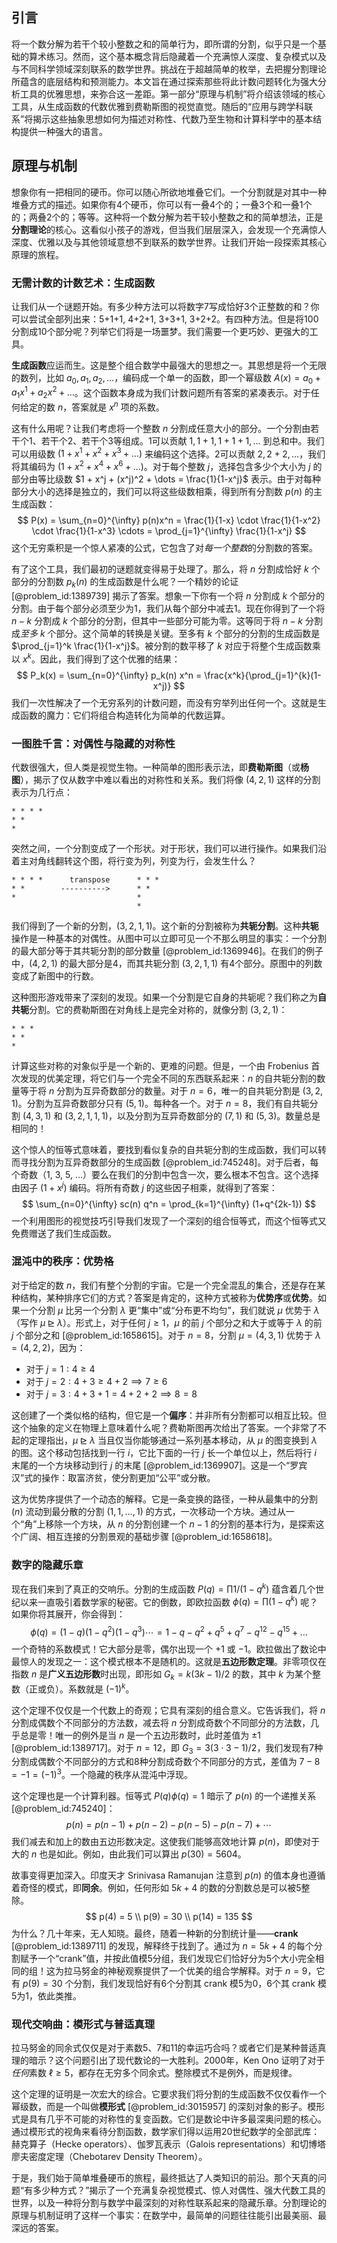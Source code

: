 ## 引言
将一个数分解为若干个较小整数之和的简单行为，即所谓的分割，似乎只是一个基础的算术练习。然而，这个基本概念背后隐藏着一个充满惊人深度、复杂模式以及与不同科学领域深刻联系的数学世界。挑战在于超越简单的枚举，去把握分割理论所蕴含的底层结构和预测能力。本文旨在通过探索那些将此计数问题转化为强大分析工具的优雅思想，来弥合这一差距。第一部分“原理与机制”将介绍该领域的核心工具，从生成函数的代数优雅到费勒斯图的视觉直觉。随后的“应用与跨学科联系”将揭示这些抽象思想如何为描述对称性、代数乃至生物和计算科学中的基本结构提供一种强大的语言。

## 原理与机制

想象你有一把相同的硬币。你可以随心所欲地堆叠它们。一个分割就是对其中一种堆叠方式的描述。如果你有4个硬币，你可以有一叠4个的；一叠3个和一叠1个的；两叠2个的；等等。这种将一个数分解为若干较小整数之和的简单想法，正是**分割理论**的核心。这看似小孩子的游戏，但当我们层层深入，会发现一个充满惊人深度、优雅以及与其他领域意想不到联系的数学世界。让我们开始一段探索其核心原理的旅程。

### 无需计数的计数艺术：生成函数

让我们从一个谜题开始。有多少种方法可以将数字7写成恰好3个正整数的和？你可以尝试全部列出来：5+1+1, 4+2+1, 3+3+1, 3+2+2。有四种方法。但是将100分割成10个部分呢？列举它们将是一场噩梦。我们需要一个更巧妙、更强大的工具。

**生成函数**应运而生。这是整个组合数学中最强大的思想之一。其思想是将一个无限的数列，比如 $a_0, a_1, a_2, \dots$，编码成一个单一的函数，即一个幂级数 $A(x) = a_0 + a_1 x^1 + a_2 x^2 + \dots$。这个函数本身成为我们计数问题所有答案的紧凑表示。对于任何给定的数 $n$，答案就是 $x^n$ 项的系数。

这有什么用呢？让我们考虑将一个整数 $n$ 分割成任意大小的部分。一个分割由若干个1、若干个2、若干个3等组成。1可以贡献 $1, 1+1, 1+1+1, \dots$ 到总和中。我们可以用级数 $(1 + x^1 + x^2 + x^3 + \dots)$ 来编码这个选择。2可以贡献 $2, 2+2, \dots$，我们将其编码为 $(1 + x^2 + x^4 + x^6 + \dots)$。对于每个整数 $j$，选择包含多少个大小为 $j$ 的部分由等比级数 $1 + x^j + (x^j)^2 + \dots = \frac{1}{1-x^j}$ 表示。由于对每种部分大小的选择是独立的，我们可以将这些级数相乘，得到所有分割数 $p(n)$ 的主生成函数：
$$
P(x) = \sum_{n=0}^{\infty} p(n)x^n = \frac{1}{1-x} \cdot \frac{1}{1-x^2} \cdot \frac{1}{1-x^3} \cdots = \prod_{j=1}^{\infty} \frac{1}{1-x^j}
$$
这个无穷乘积是一个惊人紧凑的公式，它包含了对*每一个整数*的分割数的答案。

有了这个工具，我们最初的谜题就变得易于处理了。那么，将 $n$ 分割成恰好 $k$ 个部分的分割数 $p_k(n)$ 的生成函数是什么呢？一个精妙的论证 [@problem_id:1389739] 揭示了答案。想象一下你有一个将 $n$ 分割成 $k$ 个部分的分割。由于每个部分必须至少为1，我们从每个部分中减去1。现在你得到了一个将 $n-k$ 分割成 $k$ 个部分的分割，但其中一些部分可能为零。这等同于将 $n-k$ 分割成*至多* $k$ 个部分。这个简单的转换是关键。至多有 $k$ 个部分的分割的生成函数是 $\prod_{j=1}^k \frac{1}{1-x^j}$。被分割的数平移了 $k$ 对应于将整个生成函数乘以 $x^k$。因此，我们得到了这个优雅的结果：
$$
P_k(x) = \sum_{n=0}^{\infty} p_k(n) x^n = \frac{x^k}{\prod_{j=1}^{k}(1-x^j)}
$$
我们一次性解决了一个无穷系列的计数问题，而没有穷举列出任何一个。这就是生成函数的魔力：它们将组合构造转化为简单的代数运算。

### 一图胜千言：对偶性与隐藏的对称性

代数很强大，但人类是视觉生物。一种简单的图形表示法，即**费勒斯图**（或**杨图**），揭示了仅从数字中难以看出的对称性和关系。我们将像 $(4, 2, 1)$ 这样的分割表示为几行点：

```
* * * *
* *
*
```

突然之间，一个分割变成了一个形状。对于形状，我们可以进行操作。如果我们沿着主对角线翻转这个图，将行变为列，列变为行，会发生什么？

```
* * * *      transpose      * * *
* *        ---------->      * *
*                           *
                            *
```

我们得到了一个新的分割，$(3, 2, 1, 1)$。这个新的分割被称为**共轭分割**。这种**共轭**操作是一种基本的对偶性。从图中可以立即可见一个不那么明显的事实：一个分割的最大部分等于其共轭分割的部分数量 [@problem_id:1369946]。在我们的例子中，$(4, 2, 1)$ 的最大部分是4，而其共轭分割 $(3, 2, 1, 1)$ 有4个部分。原图中的列数变成了新图中的行数。

这种图形游戏带来了深刻的发现。如果一个分割是它自身的共轭呢？我们称之为**自共轭**分割。它的费勒斯图在对角线上是完全对称的，就像分割 $(3, 2, 1)$：

```
* * *
* *
*
```
计算这些对称的对象似乎是一个新的、更难的问题。但是，一个由 Frobenius 首次发现的优美定理，将它们与一个完全不同的东西联系起来：$n$ 的自共轭分割的数量等于将 $n$ 分割为互异奇数部分的数量。对于 $n=6$，唯一的自共轭分割是 $(3,2,1)$。分割为互异奇数部分只有 $(5,1)$。每种各一个。对于 $n=8$，我们有自共轭分割 $(4,3,1)$ 和 $(3,2,1,1,1)$，以及分割为互异奇数部分的 $(7,1)$ 和 $(5,3)$。数量总是相同的！

这个惊人的恒等式意味着，要找到看似复杂的自共轭分割的生成函数，我们可以转而寻找分割为互异奇数部分的生成函数 [@problem_id:745248]。对于后者，每个奇数（1, 3, 5, ...）要么在我们的分割中包含一次，要么根本不包含。这个选择由因子 $(1+x^j)$ 编码。将所有奇数 $j$ 的这些因子相乘，就得到了答案：
$$
\sum_{n=0}^{\infty} sc(n) q^n = \prod_{k=1}^{\infty} (1+q^{2k-1})
$$
一个利用图形的视觉技巧引导我们发现了一个深刻的组合恒等式，而这个恒等式又免费赠送了我们生成函数。

### 混沌中的秩序：优势格

对于给定的数 $n$，我们有整个分割的宇宙。它是一个完全混乱的集合，还是存在某种结构，某种排序它们的方式？答案是肯定的，这种方式被称为**优势序**或**优势**。如果一个分割 $\mu$ 比另一个分割 $\lambda$ 更“集中”或“分布更不均匀”，我们就说 $\mu$ 优势于 $\lambda$（写作 $\mu \unrhd \lambda$）。形式上，对于任何 $j \ge 1$，$\mu$ 的前 $j$ 个部分之和大于或等于 $\lambda$ 的前 $j$ 个部分之和 [@problem_id:1658615]。对于 $n=8$，分割 $\mu=(4,3,1)$ 优势于 $\lambda=(4,2,2)$，因为：
- 对于 $j=1: 4 \ge 4$
- 对于 $j=2: 4+3 \ge 4+2 \implies 7 \ge 6$
- 对于 $j=3: 4+3+1 = 4+2+2 \implies 8 = 8$

这创建了一个类似格的结构，但它是一个**偏序**：并非所有分割都可以相互比较。但这个抽象的定义在物理上意味着什么呢？费勒斯图再次给出了答案。一个非常了不起的定理指出，$\mu \unrhd \lambda$ 当且仅当你能够通过一系列基本移动，从 $\mu$ 的图变换到 $\lambda$ 的图。这个移动包括找到一行 $i$，它比下面的一行 $j$ 长一个单位以上，然后将行 $i$ 末尾的一个方块移动到行 $j$ 的末尾 [@problem_id:1369907]。这是一个“罗宾汉”式的操作：取富济贫，使分割更加“公平”或分散。

这为优势序提供了一个动态的解释。它是一条变换的路径，一种从最集中的分割 $(n)$ 流动到最分散的分割 $(1,1,\dots,1)$ 的方式，一次移动一个方块。通过从一个“角”上移除一个方块，从 $n$ 的分割创建一个 $n-1$ 的分割的基本行为，是探索这个广阔、相互连接的分割景观的基础步骤 [@problem_id:1658618]。

### 数字的隐藏乐章

现在我们来到了真正的交响乐。分割的生成函数 $P(q) = \prod 1/(1-q^k)$ 蕴含着几个世纪以来一直吸引着数学家的秘密。它的倒数，即欧拉函数 $\phi(q) = \prod (1-q^k)$ 呢？如果你将其展开，你会得到：
$$
\phi(q) = (1-q)(1-q^2)(1-q^3)\cdots = 1 - q - q^2 + q^5 + q^7 - q^{12} - q^{15} + \dots
$$
一个奇特的系数模式！它大部分是零，偶尔出现一个 $+1$ 或 $-1$。欧拉做出了数论中最惊人的发现之一：这个模式根本不是随机的。这就是**五边形数定理**。非零项仅在指数 $n$ 是**广义五边形数**时出现，即形如 $G_k = k(3k-1)/2$ 的数，其中 $k$ 为某个整数（正或负）。系数就是 $(-1)^k$。

这个定理不仅仅是一个代数上的奇观；它具有深刻的组合意义。它告诉我们，将 $n$ 分割成偶数个不同部分的方法数，减去将 $n$ 分割成奇数个不同部分的方法数，几乎总是零！唯一的例外是当 $n$ 是一个五边形数时，此时差值为 $\pm 1$ [@problem_id:1389717]。对于 $n=12$，即 $G_3 = 3(3\cdot3-1)/2$，我们发现有7种分割成偶数个不同部分的方式和8种分割成奇数个不同部分的方式，差值为 $7-8=-1 = (-1)^3$。一个隐藏的秩序从混沌中浮现。

这个定理也是一个计算利器。恒等式 $P(q)\phi(q)=1$ 暗示了 $p(n)$ 的一个递推关系 [@problem_id:745240]：
$$
p(n) = p(n-1) + p(n-2) - p(n-5) - p(n-7) + \cdots
$$
我们减去和加上的数由五边形数决定。这使我们能够高效地计算 $p(n)$，即使对于大的 $n$ 也是如此。例如，由此我们可以算出 $p(30) = 5604$。

故事变得更加深入。印度天才 Srinivasa Ramanujan 注意到 $p(n)$ 的值本身也遵循着奇怪的模式，即**同余**。例如，任何形如 $5k+4$ 的数的分割数总是可以被5整除。
$$
p(4) = 5 \\
p(9) = 30 \\
p(14) = 135
$$
为什么？几十年来，无人知晓。最终，随着一种新的分割统计量——**crank** [@problem_id:1389711] 的发现，解释终于找到了。通过为 $n=5k+4$ 的每个分割赋予一个“crank”值，并按此值模5分组，我们发现它们恰好分为5个大小完全相同的组！这为拉马努金的神秘观察提供了一个优美的组合学解释。对于 $n=9$，它有 $p(9)=30$ 个分割，我们发现恰好有6个分割其 crank 模5为0，6个其 crank 模5为1，依此类推。

### 现代交响曲：模形式与普适真理

拉马努金的同余式仅仅是对于素数5、7和11的幸运巧合吗？或者它们是某种普适真理的暗示？这个问题引出了现代数论的一大胜利。2000年，Ken Ono 证明了对于*任何*素数 $\ell \ge 5$，都存在无穷多个同余式。整除模式不是例外，而是规律。

这个定理的证明是一次宏大的综合。它要求我们将分割的生成函数不仅仅看作一个幂级数，而是一个叫做**模形式** [@problem_id:3015957] 的深刻对象的影子。模形式是具有几乎不可能的对称性的复变函数。它们是数论中许多最深奥问题的核心。通过模形式的视角来看待分割函数，数学家们得以运用20世纪数学的全部武库：赫克算子（Hecke operators）、伽罗瓦表示（Galois representations）和切博塔廖夫密度定理（Chebotarev Density Theorem）。

于是，我们始于简单堆叠硬币的旅程，最终抵达了人类知识的前沿。那个天真的问题“有多少种方式？”揭示了一个充满复杂视觉模式、惊人对偶性、强大代数工具的世界，以及一种将分割与数学中最深刻的对称性联系起来的隐藏乐章。分割理论的原理与机制证明了这样一个事实：在数学中，最简单的问题往往能引出最美丽、最深远的答案。

